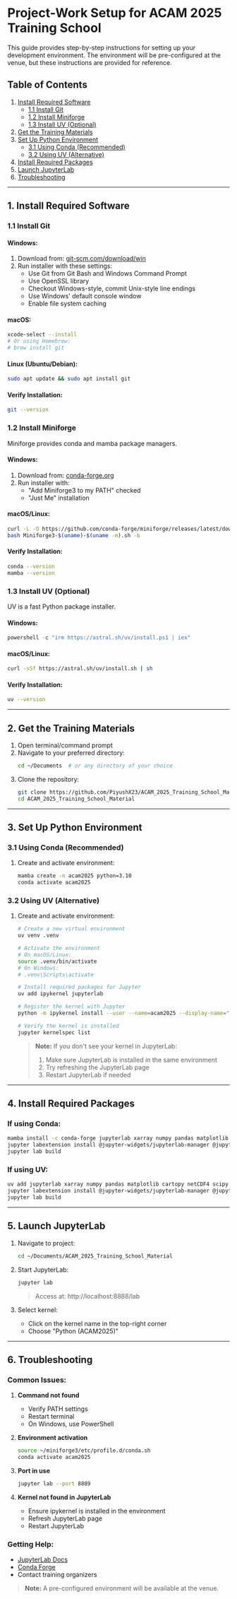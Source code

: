 # Project-Work Setup for ACAM 2025 Training School

This guide provides step-by-step instructions for setting up your development environment. The environment will be pre-configured at the venue, but these instructions are provided for reference.

## Table of Contents
1. [Install Required Software](#1-install-required-software)
   - [1.1 Install Git](#11-install-git)
   - [1.2 Install Miniforge](#12-install-miniforge)
   - [1.3 Install UV (Optional)](#13-install-uv-optional)
2. [Get the Training Materials](#2-get-the-training-materials)
3. [Set Up Python Environment](#3-set-up-python-environment)
   - [3.1 Using Conda (Recommended)](#31-using-conda-recommended)
   - [3.2 Using UV (Alternative)](#32-using-uv-alternative)
4. [Install Required Packages](#4-install-required-packages)
5. [Launch JupyterLab](#5-launch-jupyterlab)
6. [Troubleshooting](#6-troubleshooting)

---

## 1. Install Required Software

### 1.1 Install Git

#### Windows:
1. Download from: [git-scm.com/download/win](https://git-scm.com/download/win)
2. Run installer with these settings:
   - Use Git from Git Bash and Windows Command Prompt
   - Use OpenSSL library
   - Checkout Windows-style, commit Unix-style line endings
   - Use Windows' default console window
   - Enable file system caching

#### macOS:
```bash
xcode-select --install
# Or using Homebrew:
# brew install git
```

#### Linux (Ubuntu/Debian):
```bash
sudo apt update && sudo apt install git
```

#### Verify Installation:
```bash
git --version
```

### 1.2 Install Miniforge

Miniforge provides conda and mamba package managers.

#### Windows:
1. Download from: [conda-forge.org](https://conda-forge.org/download/)
2. Run installer with:
   - "Add Miniforge3 to my PATH" checked
   - "Just Me" installation

#### macOS/Linux:
```bash
curl -L -O https://github.com/conda-forge/miniforge/releases/latest/download/Miniforge3-$(uname)-$(uname -m).sh
bash Miniforge3-$(uname)-$(uname -m).sh -b
```

#### Verify Installation:
```bash
conda --version
mamba --version
```

### 1.3 Install UV (Optional)

UV is a fast Python package installer.

#### Windows:
```powershell
powershell -c "irm https://astral.sh/uv/install.ps1 | iex"
```

#### macOS/Linux:
```bash
curl -sSf https://astral.sh/uv/install.sh | sh
```

#### Verify Installation:
```bash
uv --version
```

---

## 2. Get the Training Materials

1. Open terminal/command prompt
2. Navigate to your preferred directory:
   ```bash
   cd ~/Documents  # or any directory of your choice
   ```
3. Clone the repository:
   ```bash
   git clone https://github.com/PiyushX23/ACAM_2025_Training_School_Material.git
   cd ACAM_2025_Training_School_Material
   ```

---

## 3. Set Up Python Environment

### 3.1 Using Conda (Recommended)

1. Create and activate environment:
   ```bash
   mamba create -n acam2025 python=3.10
   conda activate acam2025
   ```

### 3.2 Using UV (Alternative)

1. Create and activate environment:
   ```bash
   # Create a new virtual environment
   uv venv .venv
   
   # Activate the environment
   # On macOS/Linux:
   source .venv/bin/activate
   # On Windows:
   # .venv\Scripts\activate
   
   # Install required packages for Jupyter
   uv add ipykernel jupyterlab
   
   # Register the kernel with Jupyter
   python -m ipykernel install --user --name=acam2025 --display-name="Python (ACAM2025)"
   
   # Verify the kernel is installed
   jupyter kernelspec list
   ```
   
   > **Note:** If you don't see your kernel in JupyterLab:
   > 1. Make sure JupyterLab is installed in the same environment
   > 2. Try refreshing the JupyterLab page
   > 3. Restart JupyterLab if needed

---

## 4. Install Required Packages

### If using Conda:
```bash
mamba install -c conda-forge jupyterlab xarray numpy pandas matplotlib cartopy netcdf4 scipy seaborn plotly dask h5py scikit-learn
jupyter labextension install @jupyter-widgets/jupyterlab-manager @jupyterlab/git @jupyterlab/toc jupyterlab-plotly
jupyter lab build
```

### If using UV:
```bash
uv add jupyterlab xarray numpy pandas matplotlib cartopy netCDF4 scipy seaborn plotly dask h5py scikit-learn
jupyter labextension install @jupyter-widgets/jupyterlab-manager @jupyterlab/git @jupyterlab/toc jupyterlab-plotly
jupyter lab build
```

---

## 5. Launch JupyterLab

1. Navigate to project:
   ```bash
   cd ~/Documents/ACAM_2025_Training_School_Material
   ```

2. Start JupyterLab:
   ```bash
   jupyter lab
   ```
   > Access at: http://localhost:8888/lab

3. Select kernel:
   - Click on the kernel name in the top-right corner
   - Choose "Python (ACAM2025)"

---

## 6. Troubleshooting

### Common Issues:

1. **Command not found**
   - Verify PATH settings
   - Restart terminal
   - On Windows, use PowerShell

2. **Environment activation**
   ```bash
   source ~/miniforge3/etc/profile.d/conda.sh
   conda activate acam2025
   ```

3. **Port in use**
   ```bash
   jupyter lab --port 8889
   ```

4. **Kernel not found in JupyterLab**
   - Ensure ipykernel is installed in the environment
   - Refresh JupyterLab page
   - Restart JupyterLab

### Getting Help:
- [JupyterLab Docs](https://jupyterlab.readthedocs.io/)
- [Conda Forge](https://conda-forge.org/)
- Contact training organizers

> **Note:** A pre-configured environment will be available at the venue.
